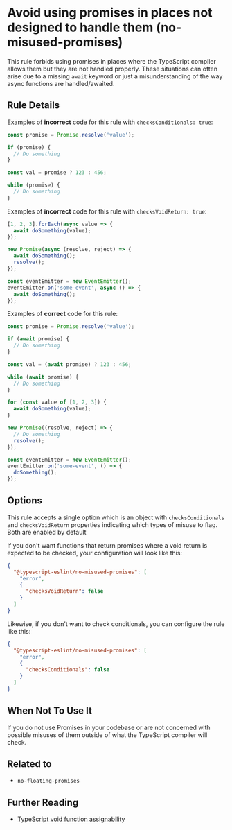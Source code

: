 # Avoid using promises in places not designed to handle them (no-misused-promises)

This rule forbids using promises in places where the TypeScript compiler allows them but they are not handled properly. These situations can often arise due to a missing `await` keyword or just a misunderstanding of the way async functions are handled/awaited.

## Rule Details

Examples of **incorrect** code for this rule with `checksConditionals: true`:

```ts
const promise = Promise.resolve('value');

if (promise) {
  // Do something
}

const val = promise ? 123 : 456;

while (promise) {
  // Do something
}
```

Examples of **incorrect** code for this rule with `checksVoidReturn: true`:

```ts
[1, 2, 3].forEach(async value => {
  await doSomething(value);
});

new Promise(async (resolve, reject) => {
  await doSomething();
  resolve();
});

const eventEmitter = new EventEmitter();
eventEmitter.on('some-event', async () => {
  await doSomething();
});
```

Examples of **correct** code for this rule:

```ts
const promise = Promise.resolve('value');

if (await promise) {
  // Do something
}

const val = (await promise) ? 123 : 456;

while (await promise) {
  // Do something
}

for (const value of [1, 2, 3]) {
  await doSomething(value);
}

new Promise((resolve, reject) => {
  // Do something
  resolve();
});

const eventEmitter = new EventEmitter();
eventEmitter.on('some-event', () => {
  doSomething();
});
```

## Options

This rule accepts a single option which is an object with `checksConditionals` and `checksVoidReturn` properties indicating which types of misuse to flag. Both are enabled by default

If you don't want functions that return promises where a void return is expected to be checked, your configuration will look like this:

```json
{
  "@typescript-eslint/no-misused-promises": [
    "error",
    {
      "checksVoidReturn": false
    }
  ]
}
```

Likewise, if you don't want to check conditionals, you can configure the rule like this:

```json
{
  "@typescript-eslint/no-misused-promises": [
    "error",
    {
      "checksConditionals": false
    }
  ]
}
```

## When Not To Use It

If you do not use Promises in your codebase or are not concerned with possible misuses of them outside of what the TypeScript compiler will check.

## Related to

* `no-floating-promises`

## Further Reading

* [TypeScript void function assignability](https://github.com/Microsoft/TypeScript/wiki/FAQ#why-are-functions-returning-non-void-assignable-to-function-returning-void)
